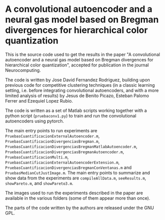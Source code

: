 # A convolutional autoencoder and a neural gas model based on Bregman divergences for hierarchical color quantization

This is the source code used to get the results in the paper "A convolutional autoencoder and a neural gas model based on Bregman divergences for hierarchical color quantization", accepted for publication in the journal Neurocomputing.

The code is written by Jose David Fernandez Rodriguez, building upon previous code for competitive clustering techniques (in a classic learning setting, i.e. before integrating convolutional autoencoders, and with a more limited analysis of results) by Jesus de Benito Picazo, Esteban Palomo Ferrer and Ezequiel Lopez Rubio.

The code is written as a set of Matlab scripts working together with a python script (`pruebaconv1.py`) to train and run the convolutional autoencoders using pytorch.

The main entry points to run experiments are `PruebasCuantificacionExternalAutoencoder.m`, `PruebasCuantificacionDivergenciasBregman.m`, `PruebasCuantificacionDivergenciasBregmanMatlabAutoencoder.m`, `PruebasCuantificacionDivergenciasBregmanAutoencoder.m`, `PruebasCuantificacionMulti.m`, `PruebasCuantificacionExternalAutoencoderExtension.m`, `PruebasCuantificacionDivergenciasBregmanConVentanas.m` and `PruebasMedianCutJustImage.m`. The main entry points to summarize and show data from the experiments are `compileAllData.m`, `seeResults.m`, `showPareto.m`, and `showPareto3.m`.

The images used to run the experiments described in the paper are available in the various folders (some of them appear more than once).

The parts of the code written by the authors are released under the GNU GPL.
